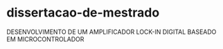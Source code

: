 # dissertacao-de-mestrado
DESENVOLVIMENTO DE UM AMPLIFICADOR LOCK-IN DIGITAL BASEADO EM MICROCONTROLADOR
